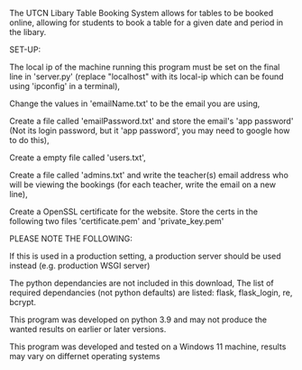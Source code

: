 The UTCN Libary Table Booking System allows for tables to be booked online, allowing for students to book a table for a given date and period in the libary.

SET-UP:

The local ip of the machine running this program must be set on the final line in 'server.py' (replace "localhost" with its local-ip which can be found using 'ipconfig' in a terminal),

Change the values in 'emailName.txt' to be the email you are using,

Create a file called 'emailPassword.txt' and store the email's 'app password' (Not its login password, but it 'app password', you may need to google how to do this),

Create a empty file called 'users.txt',

Create a file called 'admins.txt' and write the teacher(s) email address who will be viewing the bookings (for each teacher, write the email on a new line),

Create a OpenSSL certificate for the website. Store the certs in the following two files 'certificate.pem' and 'private_key.pem'



PLEASE NOTE THE FOLLOWING:

If this is used in a production setting, a production server should be used instead (e.g. production WSGI server)

The python dependancies are not included in this download, The list of required dependancies (not python defaults) are listed:
flask, flask_login, re, bcrypt. 

This program was developed on python 3.9 and may not produce the wanted results on earlier or later versions.

This program was developed and tested on a Windows 11 machine, results may vary on differnet operating systems
